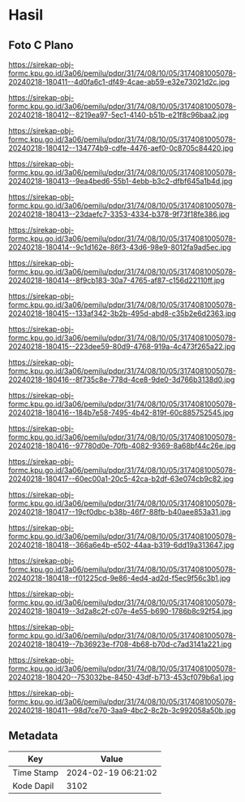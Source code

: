 # Hasil

## Foto C Plano

https://sirekap-obj-formc.kpu.go.id/3a06/pemilu/pdpr/31/74/08/10/05/3174081005078-20240218-180411--4d0fa6c1-df49-4cae-ab59-e32e73021d2c.jpg

https://sirekap-obj-formc.kpu.go.id/3a06/pemilu/pdpr/31/74/08/10/05/3174081005078-20240218-180412--8219ea97-5ec1-4140-b51b-e21f8c96baa2.jpg

https://sirekap-obj-formc.kpu.go.id/3a06/pemilu/pdpr/31/74/08/10/05/3174081005078-20240218-180412--134774b9-cdfe-4476-aef0-0c8705c84420.jpg

https://sirekap-obj-formc.kpu.go.id/3a06/pemilu/pdpr/31/74/08/10/05/3174081005078-20240218-180413--9ea4bed6-55b1-4ebb-b3c2-dfbf645a1b4d.jpg

https://sirekap-obj-formc.kpu.go.id/3a06/pemilu/pdpr/31/74/08/10/05/3174081005078-20240218-180413--23daefc7-3353-4334-b378-9f73f18fe386.jpg

https://sirekap-obj-formc.kpu.go.id/3a06/pemilu/pdpr/31/74/08/10/05/3174081005078-20240218-180414--9c1d162e-86f3-43d6-98e9-8012fa9ad5ec.jpg

https://sirekap-obj-formc.kpu.go.id/3a06/pemilu/pdpr/31/74/08/10/05/3174081005078-20240218-180414--8f9cb183-30a7-4765-af87-c156d22110ff.jpg

https://sirekap-obj-formc.kpu.go.id/3a06/pemilu/pdpr/31/74/08/10/05/3174081005078-20240218-180415--133af342-3b2b-495d-abd8-c35b2e6d2363.jpg

https://sirekap-obj-formc.kpu.go.id/3a06/pemilu/pdpr/31/74/08/10/05/3174081005078-20240218-180415--223dee59-80d9-4768-919a-4c473f265a22.jpg

https://sirekap-obj-formc.kpu.go.id/3a06/pemilu/pdpr/31/74/08/10/05/3174081005078-20240218-180416--8f735c8e-778d-4ce8-9de0-3d766b3138d0.jpg

https://sirekap-obj-formc.kpu.go.id/3a06/pemilu/pdpr/31/74/08/10/05/3174081005078-20240218-180416--184b7e58-7495-4b42-819f-60c885752545.jpg

https://sirekap-obj-formc.kpu.go.id/3a06/pemilu/pdpr/31/74/08/10/05/3174081005078-20240218-180416--97780d0e-70fb-4082-9369-8a68bf44c26e.jpg

https://sirekap-obj-formc.kpu.go.id/3a06/pemilu/pdpr/31/74/08/10/05/3174081005078-20240218-180417--60ec00a1-20c5-42ca-b2df-63e074cb9c82.jpg

https://sirekap-obj-formc.kpu.go.id/3a06/pemilu/pdpr/31/74/08/10/05/3174081005078-20240218-180417--19cf0dbc-b38b-46f7-88fb-b40aee853a31.jpg

https://sirekap-obj-formc.kpu.go.id/3a06/pemilu/pdpr/31/74/08/10/05/3174081005078-20240218-180418--366a6e4b-e502-44aa-b319-6dd19a313647.jpg

https://sirekap-obj-formc.kpu.go.id/3a06/pemilu/pdpr/31/74/08/10/05/3174081005078-20240218-180418--f01225cd-9e86-4ed4-ad2d-f5ec9f56c3b1.jpg

https://sirekap-obj-formc.kpu.go.id/3a06/pemilu/pdpr/31/74/08/10/05/3174081005078-20240218-180419--3d2a8c2f-c07e-4e55-b690-1786b8c92f54.jpg

https://sirekap-obj-formc.kpu.go.id/3a06/pemilu/pdpr/31/74/08/10/05/3174081005078-20240218-180419--7b36923e-f708-4b68-b70d-c7ad3141a221.jpg

https://sirekap-obj-formc.kpu.go.id/3a06/pemilu/pdpr/31/74/08/10/05/3174081005078-20240218-180420--753032be-8450-43df-b713-453cf079b6a1.jpg

https://sirekap-obj-formc.kpu.go.id/3a06/pemilu/pdpr/31/74/08/10/05/3174081005078-20240218-180411--98d7ce70-3aa9-4bc2-8c2b-3c992058a50b.jpg


## Metadata

| Key        | Value               |
| ---------- | ------------------- |
| Time Stamp | 2024-02-19 06:21:02 |
| Kode Dapil | 3102                |



